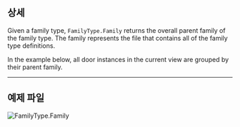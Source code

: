 ## 상세
Given a family type, `FamilyType.Family` returns the overall parent family of the family type. The family represents the file that contains all of the family type definitions.

In the example below, all door instances in the current view are grouped by their parent family.
___
## 예제 파일

![FamilyType.Family](./Revit.Elements.FamilyType.Family_img.jpg)

